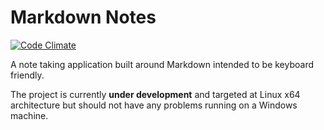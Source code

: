 # Markdown Notes

[![Code Climate](https://codeclimate.com/github/markdown-note/markdown-notes/badges/gpa.svg)](https://codeclimate.com/github/markdown-note/markdown-notes)

A note taking application built around Markdown intended to be keyboard friendly.

The project is currently **under development** and targeted at Linux x64 architecture but should not have any problems running on a Windows machine.
